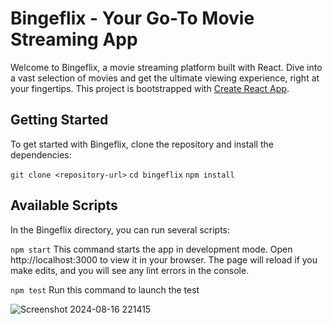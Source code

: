 # Bingeflix - Your Go-To Movie Streaming App

Welcome to Bingeflix, a movie streaming platform built with React. Dive into a vast selection of movies and get the ultimate viewing experience, right at your fingertips. This project is bootstrapped with [Create React App](https://github.com/facebook/create-react-app).

## Getting Started

To get started with Bingeflix, clone the repository and install the dependencies:

`git clone <repository-url>`
`cd bingeflix`
`npm install`

## Available Scripts

In the Bingeflix directory, you can run several scripts:

`npm start`
This command starts the app in development mode. Open http://localhost:3000 to view it in your browser. The page will reload if you make edits, and you will see any lint errors in the console.

`npm test`
Run this command to launch the test


![Screenshot 2024-08-16 221415](https://github.com/user-attachments/assets/41854d23-498b-4843-b484-2fecbbda97e3)
